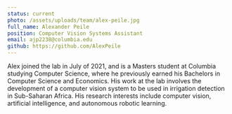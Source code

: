 ```yaml
---
status: current
photo: /assets/uploads/team/alex-peile.jpg
full_name: Alexander Peile
position: Computer Vision Systems Assistant
email: ajp2238@columbia.edu
github: https://github.com/AlexPeile
---
```

Alex joined the lab in July of 2021, and is a Masters student at Columbia studying Computer Science, where he previously earned his Bachelors in Computer Science and Economics. His work at the lab involves the development of a computer vision system to be used in irrigation detection in Sub-Saharan Africa. His research interests include computer vision, artificial intelligence, and autonomous robotic learning.
